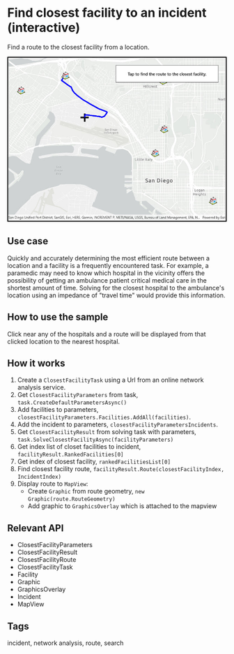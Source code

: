 # Find closest facility to an incident (interactive)

Find a route to the closest facility from a location.

![Image of find closest facility to an incident interactive](ClosestFacility.jpg)

## Use case

Quickly and accurately determining the most efficient route between a location and a facility is a frequently encountered task. For example, a paramedic may need to know which hospital in the vicinity offers the possibility of getting an ambulance patient critical medical care in the shortest amount of time. Solving for the closest hospital to the ambulance's location using an impedance of "travel time" would provide this information.

## How to use the sample

Click near any of the hospitals and a route will be displayed from that clicked location to the nearest hospital.

## How it works

1. Create a `ClosestFacilityTask` using a Url from an online network analysis service.
2. Get `ClosestFacilityParameters` from task, `task.CreateDefaultParametersAsync()`
3. Add facilities to parameters, `closestFacilityParameters.Facilities.AddAll(facilities)`.
4. Add the incident to parameters, `closestFacilityParametersIncidents`.
5. Get `ClosestFacilityResult` from solving task with parameters, `task.SolveClosestFacilityAsync(facilityParameters)`
6. Get index list of closet facilities to incident, `facilityResult.RankedFacilities[0]`
7. Get index of closest facility, `rankedFacilitiesList[0]`
8. Find closest facility route, `facilityResult.Route(closestFacilityIndex, IncidentIndex)`
9. Display route to `MapView`:
    * Create `Graphic` from route geometry, `new Graphic(route.RouteGeometry)`
    * Add graphic to `GraphicsOverlay` which is attached to the mapview

## Relevant API

* ClosestFacilityParameters
* ClosestFacilityResult
* ClosestFacilityRoute
* ClosestFacilityTask
* Facility
* Graphic
* GraphicsOverlay
* Incident
* MapView

## Tags

incident, network analysis, route, search